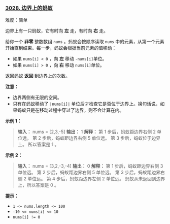 ### [3028\. 边界上的蚂蚁](https://leetcode.cn/problems/ant-on-the-boundary/)

难度：简单

边界上有一只蚂蚁，它有时向 **左** 走，有时向 **右** 走。

给你一个 **非零** 整数数组 `nums` 。蚂蚁会按顺序读取 `nums` 中的元素，从第一个元素开始直到结束。每一步，蚂蚁会根据当前元素的值移动：

- 如果 `nums[i] < 0` ，向 **左** 移动 `-nums[i]`单位。
- 如果 `nums[i] > 0` ，向 **右** 移动 `nums[i]`单位。

返回蚂蚁 **返回** 到边界上的次数。

**注意：**

- 边界两侧有无限的空间。
- 只有在蚂蚁移动了 `|nums[i]|` 单位后才检查它是否位于边界上。换句话说，如果蚂蚁只是在移动过程中穿过了边界，则不会计算在内。

**示例 1：**

> **输入：** nums = [2,3,-5]
> **输出：** 1
> **解释：** 第 1 步后，蚂蚁距边界右侧 2 单位远。
> 第 2 步后，蚂蚁距边界右侧 5 单位远。
> 第 3 步后，蚂蚁位于边界上。
> 所以答案是 1 。

**示例 2：**

> **输入：** nums = [3,2,-3,-4]
> **输出：** 0
> **解释：** 第 1 步后，蚂蚁距边界右侧 3 单位远。
> 第 2 步后，蚂蚁距边界右侧 5 单位远。
> 第 3 步后，蚂蚁距边界右侧 2 单位远。
> 第 4 步后，蚂蚁距边界左侧 2 单位远。
> 蚂蚁从未返回到边界上，所以答案是 0 。

**提示：**

- `1 <= nums.length <= 100`
- `-10 <= nums[i] <= 10`
- `nums[i] != 0`
